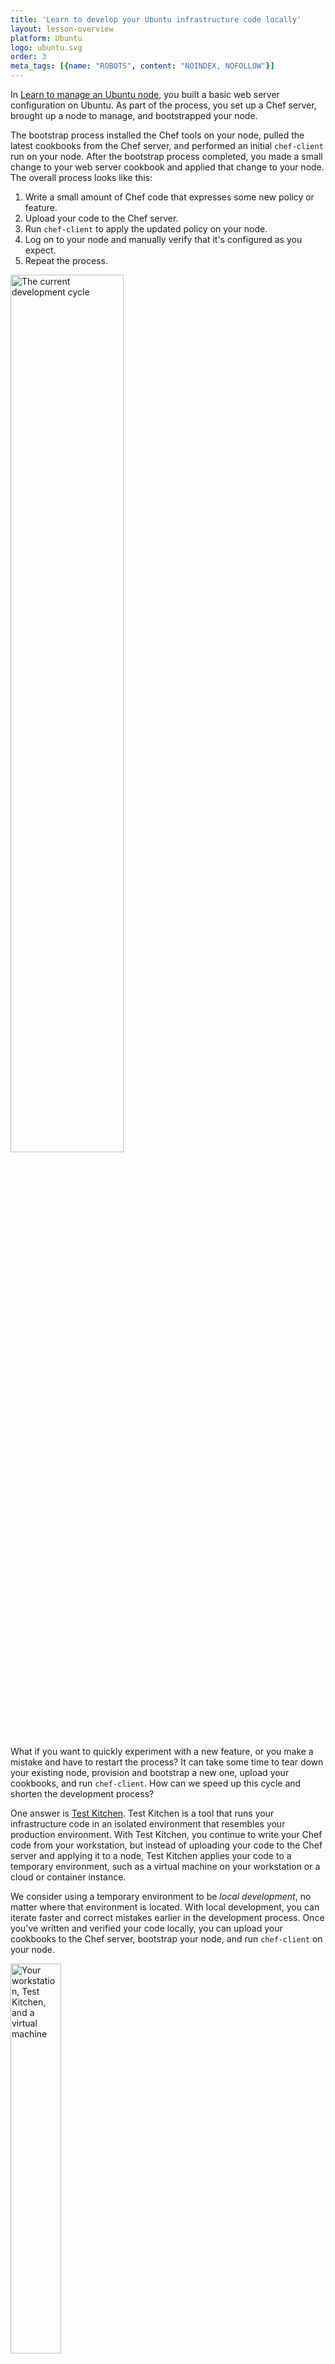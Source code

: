 ```yaml
---
title: 'Learn to develop your Ubuntu infrastructure code locally'
layout: lesson-overview
platform: Ubuntu
logo: ubuntu.svg
order: 3
meta_tags: [{name: "ROBOTS", content: "NOINDEX, NOFOLLOW"}]
---
```

In [Learn to manage an Ubuntu node](/manage-a-node/ubuntu/), you built a basic web server configuration on Ubuntu. As part of the process, you set up a Chef server, brought up a node to manage, and bootstrapped your node.

The bootstrap process installed the Chef tools on your node, pulled the latest cookbooks from the Chef server, and performed an initial `chef-client` run on your node. After the bootstrap process completed, you made a small change to your web server cookbook and applied that change to your node. The overall process looks like this:

1. Write a small amount of Chef code that expresses some new policy or feature.
1. Upload your code to the Chef server.
1. Run `chef-client` to apply the updated policy on your node.
1. Log on to your node and manually verify that it's configured as you expect.
1. Repeat the process.

<img src="/assets/images/misc/dev_cycle_4.png" style="width:60%; box-shadow: none;" alt="The current development cycle" />

What if you want to quickly experiment with a new feature, or you make a mistake and have to restart the process? It can take some time to tear down your existing node, provision and bootstrap a new one, upload your cookbooks, and run `chef-client`. How can we speed up this cycle and shorten the development process?

One answer is [Test Kitchen](http://kitchen.ci). Test Kitchen is a tool that runs your infrastructure code in an isolated environment that resembles your production environment. With Test Kitchen, you continue to write your Chef code from your workstation, but instead of uploading your code to the Chef server and applying it to a node, Test Kitchen applies your code to a temporary environment, such as a virtual machine on your workstation or a cloud or container instance.

We consider using a temporary environment to be _local development_, no matter where that environment is located. With local development, you can iterate faster and correct mistakes earlier in the development process. Once you've written and verified your code locally, you can upload your cookbooks to the Chef server, bootstrap your node, and run `chef-client` on your node.

<img src="/assets/images/networks/workstation-vm.png" style="width:40%; box-shadow: none;" alt="Your workstation, Test Kitchen, and a virtual machine" />

Another benefit to using Test Kitchen is that the operating system of your virtual environment doesn't need to match your workstation's. So even though you're configuring an Ubuntu server, your workstation can be Mac OS, Windows, or some other flavor of Linux.

In this tutorial, you'll use Test Kitchen together with the virtualization tools [VirtualBox](https://www.virtualbox.org) and [Vagrant](https://www.vagrantup.com) to build a basic server configuration on a virtual machine on your workstation.

After completing this tutorial, you'll understand the basics of how to use Test Kitchen to apply your cookbooks locally on temporary instances.

Let's get started by setting up the virtualization tools on your workstation.
